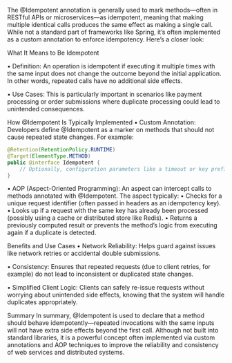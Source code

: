 The @Idempotent annotation is generally used to mark methods—often in RESTful APIs or microservices—as idempotent, meaning that making multiple identical calls produces the same effect as making a single call. While not a standard part of frameworks like Spring, it’s often implemented as a custom annotation to enforce idempotency. Here’s a closer look:

What It Means to Be Idempotent

•	Definition:
An operation is idempotent if executing it multiple times with the same input does not change the outcome beyond the initial application. In other words, repeated calls have no additional side effects.

•	Use Cases:
This is particularly important in scenarios like payment processing or order submissions where duplicate processing could lead to unintended consequences.

How @Idempotent Is Typically Implemented
•	Custom Annotation:
Developers define @Idempotent as a marker on methods that should not cause repeated state changes. For example:

```java
@Retention(RetentionPolicy.RUNTIME)
@Target(ElementType.METHOD)
public @interface Idempotent {
    // Optionally, configuration parameters like a timeout or key prefix can be added.
}
```


•	AOP (Aspect-Oriented Programming):
An aspect can intercept calls to methods annotated with @Idempotent. The aspect typically:
	•	Checks for a unique request identifier (often passed in headers as an idempotency key).
	•	Looks up if a request with the same key has already been processed (possibly using a cache or distributed store like Redis).
	•	Returns a previously computed result or prevents the method’s logic from executing again if a duplicate is detected.

Benefits and Use Cases
•	Network Reliability:
Helps guard against issues like network retries or accidental double submissions.

•	Consistency:
Ensures that repeated requests (due to client retries, for example) do not lead to inconsistent or duplicated state changes.

•	Simplified Client Logic:
Clients can safely re-issue requests without worrying about unintended side effects, knowing that the system will handle duplicates appropriately.

Summary
In summary, @Idempotent is used to declare that a method should behave idempotently—repeated invocations with the same inputs will not have extra side effects beyond the first call. Although not built into standard libraries, it is a powerful concept often implemented via custom annotations and AOP techniques to improve the reliability and consistency of web services and distributed systems.
